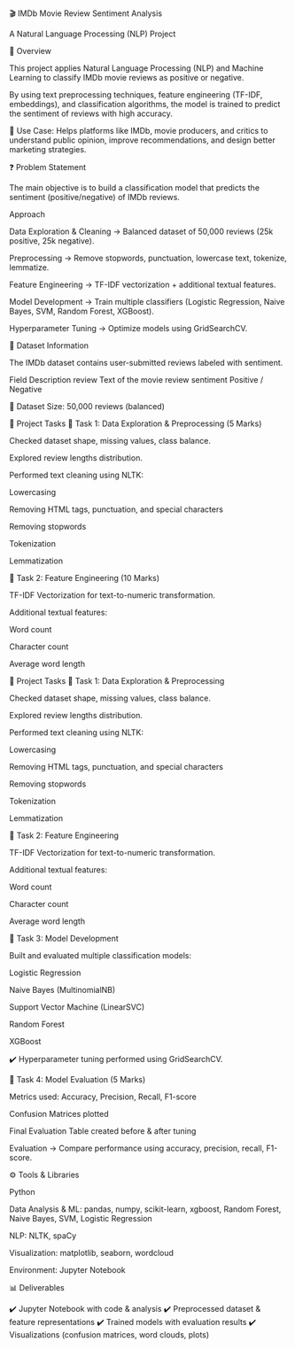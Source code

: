 🎬 IMDb Movie Review Sentiment Analysis

A Natural Language Processing (NLP) Project

📖 Overview

This project applies Natural Language Processing (NLP) and Machine Learning to classify IMDb movie reviews as positive or negative.

By using text preprocessing techniques, feature engineering (TF-IDF, embeddings), and classification algorithms, the model is trained to predict the sentiment of reviews with high accuracy.

🔎 Use Case: Helps platforms like IMDb, movie producers, and critics to understand public opinion, improve recommendations, and design better marketing strategies.

❓ Problem Statement

The main objective is to build a classification model that predicts the sentiment (positive/negative) of IMDb reviews.

Approach

Data Exploration & Cleaning → Balanced dataset of 50,000 reviews (25k positive, 25k negative).

Preprocessing → Remove stopwords, punctuation, lowercase text, tokenize, lemmatize.

Feature Engineering → TF-IDF vectorization + additional textual features.

Model Development → Train multiple classifiers (Logistic Regression, Naive Bayes, SVM, Random Forest, XGBoost).

Hyperparameter Tuning → Optimize models using GridSearchCV.

📂 Dataset Information

The IMDb dataset contains user-submitted reviews labeled with sentiment.

Field	Description
review	Text of the movie review
sentiment	Positive / Negative

📌 Dataset Size: 50,000 reviews (balanced)

📝 Project Tasks
🔹 Task 1: Data Exploration & Preprocessing (5 Marks)

Checked dataset shape, missing values, class balance.

Explored review lengths distribution.

Performed text cleaning using NLTK:

Lowercasing

Removing HTML tags, punctuation, and special characters

Removing stopwords

Tokenization

Lemmatization

🔹 Task 2: Feature Engineering (10 Marks)

TF-IDF Vectorization for text-to-numeric transformation.

Additional textual features:

Word count

Character count

Average word length

📝 Project Tasks
🔹 Task 1: Data Exploration & Preprocessing 

Checked dataset shape, missing values, class balance.

Explored review lengths distribution.

Performed text cleaning using NLTK:

Lowercasing

Removing HTML tags, punctuation, and special characters

Removing stopwords

Tokenization

Lemmatization

🔹 Task 2: Feature Engineering 

TF-IDF Vectorization for text-to-numeric transformation.

Additional textual features:

Word count

Character count

Average word length

🔹 Task 3: Model Development

Built and evaluated multiple classification models:

Logistic Regression

Naive Bayes (MultinomialNB)

Support Vector Machine (LinearSVC)

Random Forest

XGBoost

✔️ Hyperparameter tuning performed using GridSearchCV.

🔹 Task 4: Model Evaluation (5 Marks)

Metrics used: Accuracy, Precision, Recall, F1-score

Confusion Matrices plotted

Final Evaluation Table created before & after tuning

Evaluation → Compare performance using accuracy, precision, recall, F1-score.

⚙️ Tools & Libraries

Python 

Data Analysis & ML: pandas, numpy, scikit-learn, xgboost, Random Forest, Naive Bayes, SVM, Logistic Regression

NLP: NLTK, spaCy

Visualization: matplotlib, seaborn, wordcloud

Environment: Jupyter Notebook

📊 Deliverables

✔️ Jupyter Notebook with code & analysis
✔️ Preprocessed dataset & feature representations
✔️ Trained models with evaluation results
✔️ Visualizations (confusion matrices, word clouds, plots)


